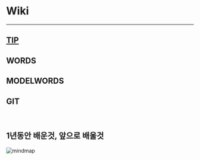 # Wiki

----------

## [TIP](https://github.com/ButterflySohyun/Wiki/blob/master/TIP.md)

## WORDS

## MODELWORDS

## GIT

<br>

## 1년동안 배운것, 앞으로 배울것
![mindmap](https://user-images.githubusercontent.com/52911032/76821135-5d49a000-6850-11ea-9b79-92c36f1e0939.png)
